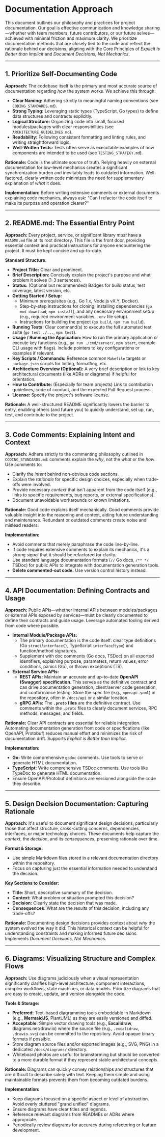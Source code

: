 # Documentation Approach

This document outlines our philosophy and practices for project documentation. Our goal is effective communication and knowledge sharing—whether with team members, future contributors, or our future selves—achieved with minimal friction and maximum clarity. We prioritize documentation methods that are closely tied to the code and reflect the rationale behind our decisions, aligning with the Core Principles of *Explicit is Better than Implicit* and *Document Decisions, Not Mechanics*.

---

## 1. Prioritize Self-Documenting Code

**Approach:** The codebase itself is the primary and most accurate source of documentation regarding *how* the system works. We achieve this through:
* **Clear Naming:** Adhering strictly to meaningful naming conventions (see `CODING_STANDARDS.md`).
* **Strong Typing:** Leveraging static types (TypeScript, Go types) to define data structures and contracts explicitly.
* **Logical Structure:** Organizing code into small, focused modules/packages with clear responsibilities (see `ARCHITECTURE_GUIDELINES.md`).
* **Readability:** Following consistent formatting and linting rules, and writing straightforward logic.
* **Well-Written Tests:** Tests often serve as executable examples of how components are intended to be used (see `TESTING_STRATEGY.md`).

**Rationale:** Code is the ultimate source of truth. Relying heavily on external documentation for low-level mechanics creates a significant synchronization burden and inevitably leads to outdated information. Well-factored, clearly written code minimizes the need for supplementary explanation of *what* it does.

**Implementation:** Before writing extensive comments or external documents explaining code mechanics, always ask: "Can I refactor the code itself to make its purpose and operation clearer?"

---

## 2. README.md: The Essential Entry Point

**Approach:** Every project, service, or significant library *must* have a `README.md` file at its root directory. This file is the front door, providing essential context and practical instructions for anyone encountering the project. It must be kept concise and up-to-date.

**Standard Structure:**
* **Project Title:** Clear and prominent.
* **Brief Description:** Concisely explain the project's purpose and what problem it solves (1-3 sentences).
* **Status:** (Optional but recommended) Badges for build status, test coverage, latest version, etc.
* **Getting Started / Setup:**
    * Minimum prerequisites (e.g., Go 1.x, Node.js vX.Y, Docker).
    * Step-by-step instructions for cloning, installing dependencies (`go mod download`, `npm install`), and any necessary environment setup (e.g., required environment variables, `.env` file setup).
    * Instructions for building the project (`go build`, `npm run build`).
* **Running Tests:** Clear command(s) to execute the full automated test suite (`go test ./...`, `npm test`).
* **Usage / Running the Application:** How to run the primary application or execute key functions (e.g., `go run ./cmd/server/`, `npm start`, example CLI usage with flags). Include pointers to key configurations or examples if relevant.
* **Key Scripts / Commands:** Reference common `Makefile` targets or `package.json` scripts for linting, formatting, etc.
* **Architecture Overview (Optional):** A very brief description or link to key architectural documents (like ADRs or diagrams) if helpful for orientation.
* **How to Contribute:** (Especially for team projects) Link to contribution guidelines, code of conduct, and the expected Pull Request process.
* **License:** Specify the project's software license.

**Rationale:** A well-structured README significantly lowers the barrier to entry, enabling others (and future you) to quickly understand, set up, run, test, and contribute to the project.

---

## 3. Code Comments: Explaining Intent and Context

**Approach:** Adhere strictly to the commenting philosophy outlined in `CODING_STANDARDS.md`: comments explain the *why*, not the *what* or the *how*. Use comments to:
* Clarify the *intent* behind non-obvious code sections.
* Explain the *rationale* for specific design choices, especially when trade-offs were involved.
* Provide necessary *context* that isn't apparent from the code itself (e.g., links to specific requirements, bug reports, or external specifications).
* Document unavoidable workarounds or known limitations.

**Rationale:** Good code explains itself mechanically. Good comments provide valuable insight into the reasoning and context, aiding future understanding and maintenance. Redundant or outdated comments create noise and mislead readers.

**Implementation:**
* Avoid comments that merely paraphrase the code line-by-line.
* If code requires extensive comments to explain its mechanics, it's a strong signal that it should be refactored for clarity.
* Use standard language documentation formats (`//` Go docs, `/** */` TSDoc) for public APIs to integrate with documentation generation tools.
* **Delete commented-out code.** Use version control history instead.

---

## 4. API Documentation: Defining Contracts and Usage

**Approach:** Public APIs—whether internal APIs between modules/packages or external APIs exposed by services—must be clearly documented to define their contracts and guide usage. Leverage automated tooling derived from code where possible.

* **Internal Module/Package APIs:**
    * The primary documentation is the code itself: clear type definitions (Go `struct`/`interface{}`, TypeScript `interface`/`type`) and function/method signatures.
    * Supplement with doc comments (Go docs, TSDoc) on all exported identifiers, explaining purpose, parameters, return values, error conditions, panics (Go), or thrown exceptions (TS).
* **External Service APIs:**
    * **REST APIs:** Maintain an accurate and up-to-date **OpenAPI (Swagger) specification**. This serves as the definitive contract and can drive documentation generation, client/server code generation, and conformance testing. Store the spec file (e.g., `openapi.yaml`) in the repository, often in `/docs/api` or a similar location.
    * **gRPC APIs:** The **`.proto` files** are the definitive contract. Use comments within the `.proto` files to clearly document services, RPC methods, messages, and fields.

**Rationale:** Clear API contracts are essential for reliable integration. Automating documentation generation from code or specifications (like OpenAPI, Protobuf) reduces manual effort and minimizes the risk of documentation drift. Supports *Explicit is Better than Implicit*.

**Implementation:**
* **Go:** Write comprehensive `godoc` comments. Use tools to serve or generate HTML documentation.
* **TypeScript:** Write comprehensive TSDoc comments. Use tools like TypeDoc to generate HTML documentation.
* Ensure OpenAPI/Protobuf definitions are versioned alongside the code they describe.

---

## 5. Design Decision Documentation: Capturing Rationale

**Approach:** It's useful to document significant design decisions, particularly those that affect structure, cross-cutting concerns, dependencies, interfaces, or major technology choices. These documents help capture the *context*, the *decision*, and its *consequences*, preserving rationale over time.

**Format & Storage:**
* Use simple Markdown files stored in a relevant documentation directory within the repository.
* Focus on capturing just the essential information needed to understand the decision.

**Key Sections to Consider:**
* **Title:** Short, descriptive summary of the decision.
* **Context:** What problem or situation prompted this decision?
* **Decision:** Clearly state the decision that was made.
* **Consequences:** What are the results of this decision, including any trade-offs?

**Rationale:** Documenting design decisions provides context about *why* the system evolved the way it did. This historical context can be helpful for understanding constraints and making informed future decisions. Implements *Document Decisions, Not Mechanics*.

---

## 6. Diagrams: Visualizing Structure and Complex Flows

**Approach:** Use diagrams judiciously when a visual representation significantly clarifies high-level architecture, component interactions, complex workflows, state machines, or data models. Prioritize diagrams that are easy to create, update, and version alongside the code.

**Tools & Storage:**
* **Preferred:** Text-based diagramming tools embeddable in Markdown (e.g., **MermaidJS**, PlantUML) as they are easily versioned and diffed.
* **Acceptable:** Simple vector drawing tools (e.g., **Excalidraw**, diagrams.net/draw.io) where the source file (e.g., `.excalidraw`, `.drawio.svg`) can be committed to the repository. Avoid opaque binary formats if possible.
* Store diagram source files and/or exported images (e.g., SVG, PNG) in a dedicated `/docs/diagrams/` directory.
* Whiteboard photos are useful for brainstorming but should be converted to a more durable format if they represent stable architectural concepts.

**Rationale:** Diagrams can quickly convey relationships and structures that are difficult to describe solely with text. Keeping them simple and using maintainable formats prevents them from becoming outdated burdens.

**Implementation:**
* Keep diagrams focused on a specific aspect or level of abstraction. Avoid overly cluttered "grand unified" diagrams.
* Ensure diagrams have clear titles and legends.
* Reference relevant diagrams from READMEs or ADRs where appropriate.
* Periodically review diagrams for accuracy during refactoring or feature development.

